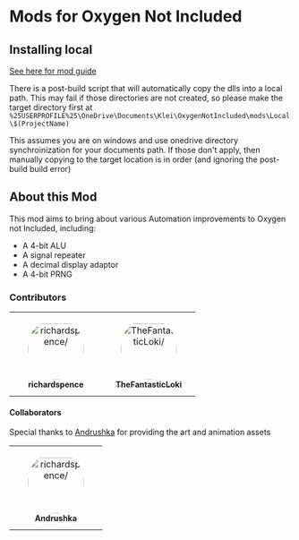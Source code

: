 # Mods for Oxygen Not Included

## Installing local

[See here for mod guide](https://github.com/Cairath/Oxygen-Not-Included-Modding/wiki/Introduction#your-first-mod)

There is a post-build script that will automatically copy the dlls into a local path.  This may fail if those directories are not created, so please make the target directory first at `%25USERPROFILE%25\OneDrive\Documents\Klei\OxygenNotIncluded\mods\Local\$(ProjectName)`

This assumes you are on windows and use onedrive directory synchroinization for your documents path.  If those don't apply, then manually copying to the target location is in order (and ignoring the post-build build error)


## About this Mod

This mod aims to bring about various Automation improvements to Oxygen not Included, including:

 - A 4-bit ALU
 - A signal repeater
 - A decimal display adaptor
 - A 4-bit PRNG

### Contributors

<table>
<tr>
    <td align="center" style="word-wrap: break-word; width: 150.0; height: 150.0">
        <a href=https://github.com/richardspence>
            <img src=https://avatars.githubusercontent.com/u/9914123?v=4 width="100;"  style="border-radius:50%;align-items:center;justify-content:center;overflow:hidden;padding-top:10px" alt=richardspence/>
            <br />
            <sub style="font-size:14px"><b>richardspence</b></sub>
        </a>
    </td>
    <td align="center" style="word-wrap: break-word; width: 150.0; height: 150.0">
        <a href=https://github.com/TheFantasticLoki>
            <img src=https://avatars.githubusercontent.com/u/26889568?v=4 width="100;"  style="border-radius:50%;align-items:center;justify-content:center;overflow:hidden;padding-top:10px" alt=TheFantasticLoki/>
            <br />
            <sub style="font-size:14px"><b>TheFantasticLoki</b></sub>
        </a>
    </td>
</tr>
</table>

#### Collaborators

<table>
<tr>
    <td align="center" style="word-wrap: break-word; width: 150.0; height: 150.0">
        <a href=https://github.com/SCIENTIST2004>
            <img src="https://avatars.githubusercontent.com/u/35931028?v=4" width="100;"  style="border-radius:50%;align-items:center;justify-content:center;overflow:hidden;padding-top:10px" alt=richardspence/>
            <br />
            <sub style="font-size:14px"><b>Andrushka</b></sub>
        </a>
    </td>
</tr>

Special thanks to [Andrushka](https://github.com/SCIENTIST2004) for providing the art and animation assets
</table>